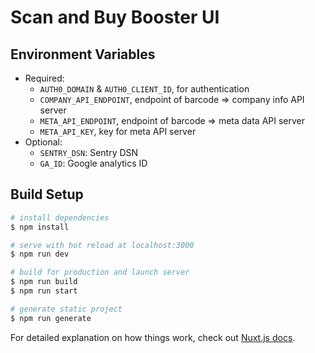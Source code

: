 # Scan and Buy Booster UI

## Environment Variables

- Required:
  - `AUTH0_DOMAIN` & `AUTH0_CLIENT_ID`, for authentication
  - `COMPANY_API_ENDPOINT`, endpoint of barcode => company info API server
  - `META_API_ENDPOINT`, endpoint of barcode => meta data API server
  - `META_API_KEY`, key for meta API server
- Optional:
  - `SENTRY_DSN`: Sentry DSN
  - `GA_ID`: Google analytics ID

## Build Setup

``` bash
# install dependencies
$ npm install

# serve with hot reload at localhost:3000
$ npm run dev

# build for production and launch server
$ npm run build
$ npm run start

# generate static project
$ npm run generate
```

For detailed explanation on how things work, check out [Nuxt.js docs](https://nuxtjs.org).
